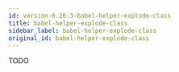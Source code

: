 ```yaml
---
id: version-6.26.3-babel-helper-explode-class
title: babel-helper-explode-class
sidebar_label: babel-helper-explode-class
original_id: babel-helper-explode-class
---
```


TODO

